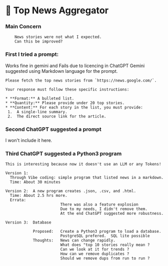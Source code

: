 # 📰 Top News Aggregator

### Main Concern
``` 
    News stories were not what I expected.
    Can this be improved?
```

### First I tried a prompt:
   Works fine in gemini and Fails due to licencing in ChatGPT
   Gemini suggested using Markdown language for the prompt.
   ```
Please fetch the top news stories from `https://news.google.com/`.

Your response must follow these specific instructions:

* **Format:** A bulleted list.
* **Quantity:** Please provide under 20 top stories.
* **Content:** For each story in the list, you must provide:
    1.  A single-line summary.
    2.  The direct source link for the article.
   ```

### Second ChatGPT suggested a prompt
   I won't include it here.  

### Third ChatGPT suggested a Python3 program

    This is interesting because now it doesn't use an LLM or any Tokens! 
    
    Version 1:  
      Through Vibe coding: simple program that listed news in a markdown.
      Time: About 30 minutes
    
    Version 2:  A new program creates .json, .csv, and .html. 
      Time: About 2.5 hrs more.  
      Errata:
                            There was also a feature explosion 
                            Due to my needs, I didn't remove them.
                            At the end ChatGPT suggested more robustness.  
    
    Version 3:  Database
    
                Proposed:   Create a Python3 program to load a database.
                            PostgreSQL prefered.  SQL lite possible
                Thoughts:   News can change rapidly.  
                            What does "top 10 stories really mean ?  
                            Can we look at it for trends ?
                            How can we remove duplicates ?
                            Should we remove dups from run to run ?
